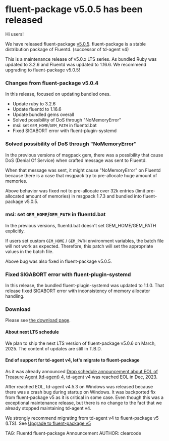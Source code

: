 # fluent-package v5.0.5 has been released

Hi users!

We have released fluent-package [v5.0.5](https://github.com/fluent/fluent-package-builder/releases/tag/v5.0.5).
fluent-package is a stable distribution package of Fluentd. (successor of td-agent v4)

This is a maintenance release of v5.0.x LTS series.
As bundled Ruby was updated to 3.2.6 and Fluentd was updated to 1.16.6.
We recommend upgrading to fluent-package v5.0.5!

### Changes from fluent-package v5.0.4

In this release, focused on updating bundled ones.

* Update ruby to 3.2.6
* Update fluentd to 1.16.6
* Update bundled gems overall
* Solved possibility of DoS through "NoMemoryError"
* msi: set `GEM_HOME`/`GEM_PATH` in fluentd.bat
* Fixed SIGABORT error with fluent-plugin-systemd

### Solved possibility of DoS through "NoMemoryError"

In the previous versions of msgpack gem, there was a possibility that cause DoS (Denial Of Service)
when crafted message was sent to Fluentd.

When that message was sent, it might cause "NoMemoryError" on Fluentd because there is a case that msgpack
try to pre-allocate huge amount of memories.

Above behavior was fixed not to pre-allocate over 32k entries (limit pre-allocated amount of memories) in msgpack 1.7.3 and bundled into fluent-package v5.0.5.

### msi: set `GEM_HOME`/`GEM_PATH` in fluentd.bat

In the previous versions, fluentd.bat doesn't set GEM_HOME/GEM_PATH explicitly.

If users set custom `GEM_HOME` / `GEM_PATH` environment variables, the
batch file will not work as expected. Therefore, this patch will set
the appropriate values in the batch file.

Above bug was also fixed in fluent-package v5.0.5.

### Fixed SIGABORT error with fluent-plugin-systemd

In this release, the bundled fluent-plugin-systemd was updated to 1.1.0.
That release fixed SIGABORT error with inconsistency of memory allocator handling.

### Download

Please see [the download page](/download/fluent_package).

#### About next LTS schedule

We plan to ship the next LTS version of fluent-package v5.0.6 on March, 2025.
The content of updates are still in T.B.D.

#### End of support for td-agent v4, let's migrate to fluent-package

As it was already announced [Drop schedule announcement about EOL of Treasure Agent (td-agent) 4](schedule-for-td-agent-4-eol), td-agent v4 was reached EOL in Dec, 2023.

After reached EOL, td-agent v4.5.3 on Windows was released because there was a crash bug during startup on Windows. It was backported fix from fluent-package v5 as
it is critical in some case. Even though this was a exceptional maintenance release, but there is no change to the fact that we already stopped maintaining td-agent v4.

We strongly recommend migrating from td-agent v4 to fluent-package v5 (LTS).
See [Upgrade to fluent-package v5](upgrade-td-agent-v4-to-v5)

TAG: Fluentd fluent-package Announcement
AUTHOR: clearcode
